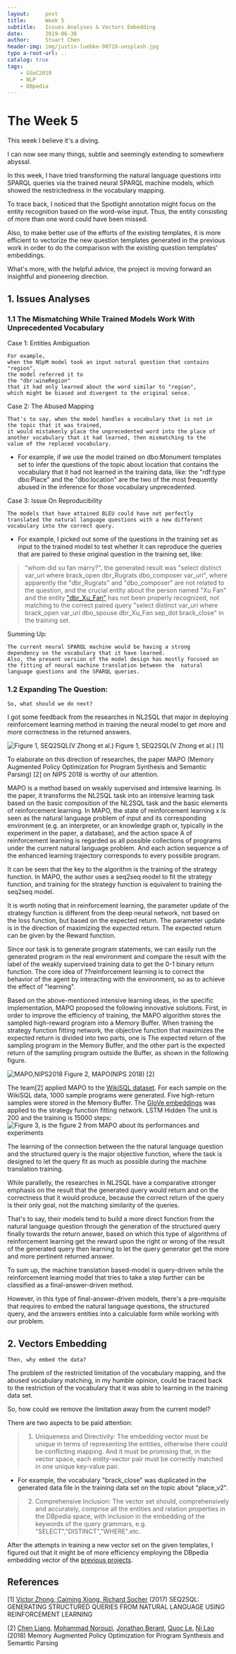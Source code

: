 ```yaml
---
layout:     post
title:      Week 5
subtitle:   Issues Analyses & Vectors Embedding
date:       2019-06-30
author:     Stuart Chen
header-img: img/justin-luebke-90718-unsplash.jpg
typo a-root-url: ..
catalog: true
tags:
    - GSoC2019
    - NLP
    - DBpedia
---
```



# The Week  5

This week I believe it's a diving.

I can now see many things, subtle and seemingly extending to somewhere abyssal.

In this week, I have tried transforming the natural language questions into SPARQL queries via the trained neural SPARQL machine models, which showed the restrictedness in the vocabulary mapping.

To trace back, I noticed that the Spotlight annotation might focus on the entity recognition based on the word-wise input. Thus, the entity consisting of more than one word could have been missed. 

Also, to make better use of the efforts of the existing templates, it is more efficient to vectorize the new question templates generated in the previous work in order to do the comparison with the existing question templates' embeddings.  

What's more, with the helpful advice, the project is moving forward an insightful and pioneering direction.



## 1. Issues Analyses

### 1.1 The Mismatching While Trained Models Work With Unprecedented Vocabulary

Case 1: Entities Ambiguation

	For example,
	when the NSpM model took an input natural question that contains
	"region",
	the model referred it to 
	the "dbr:wineRegion" 
	that it had only learned about the word similar to "region",
	which might be biased and divergent to the original sense.

Case 2: The Abused Mapping

	That's to say, when the model handles a vocabulary that is not in 
	the topic that it was trained, 
	it would mistakenly place the unprecedented word into the place of 
	another vocabulary that it had learned, then mismatching to the 
	value of the replaced vocabulary.

* For example, 
if we use the model trained on dbo:Monument templates set 
to infer the questions of the topic about location that contains the vocabulary 
that it had not learned in the training data, like:
the "rdf:type dbo:Place" and the "dbo:location" are the two of the most frequently abused in the inference
for those vocabulary unprecedented.

Case 3: Issue On Reproducibility

	The models that have attained BLEU could have not perfectly 
	translated the natural language questions with a new different 
	vocabulary into the correct query.

* For example,
I picked out some of the questions in the training set as
input to the trained model to test whether it can reproduce 
the queries that are paired to these original question in the training set,
like:
> "whom did xu fan marry?",
the generated result was 
> "select distinct var_uri where brack_open dbr_Rugrats dbo_composer var_uri",
where apparently the "dbr_Rugrats" and "dbo_composer" are not related to the question,
and the crucial entity about the person named "Xu Fan" and the entity ["dbr_Xu_Fan"](http://live.dbpedia.org/page/Xu_Fan) has not been properly recognized,
not matching to the correct paired query "select distinct var_uri where brack_open var_uri dbo_spouse dbr_Xu_Fan sep_dot brack_close" in the training set.



Summing Up:

	The current neural SPARQL machine would be having a strong 	
	dependency on the vocabulary that it have learned.
	Also, the present version of the model design has mostly focused on 
	the fitting of neural machine translation between the  natural 
	language questions and the SPARQL queries.


### 1.2 Expanding The Question:

	So, what should we do next?

I got some feedback from the researches in NL2SQL that major in deploying reinforcement learning method in training the neural model to get more and more correctness in the returned answers.

![Figure 1, SEQ2SQL(V Zhong et al.)](https://pbs.twimg.com/media/D-ljAtsUcAAqQ4Y.jpg)
Figure 1, SEQ2SQL(V Zhong et al.) [1]

To elaborate on this direction of researches, the paper MAPO (Memory Augmented Policy Optimization for Program Synthesis and Semantic Parsing) [2] on NIPS 2018 is worthy of our attention.

MAPO is a method based on weakly supervised and intensive learning. In the paper, it transforms the NL2SQL task into an intensive learning task based on the basic composition of the NL2SQL task and the basic elements of reinforcement learning. In MAPO, the state of reinforcement learning x is seen as the natural language problem of input and its corresponding environment (e.g. an interpreter, or an knowledge graph or, typically in the experiment in the paper, a database), and the action space A of reinforcement learning is regarded as all possible collections of programs under the current natural language problem. And each action sequence a of the enhanced learning trajectory corresponds to every possible program.

It can be seen that the key to the algorithm is the training of the strategy function. In MAPO, the author uses a seq2seq model to fit the strategy function, and training for the strategy function is equivalent to training the seq2seq model.

It is worth noting that in reinforcement learning, the parameter update of the strategy function is different from the deep neural network, not based on the loss function, but based on the expected return. The parameter update is in the direction of maximizing the expected return. The expected return can be given by the Reward function.

Since our task is to generate program statements, we can easily run the generated program in the real environment and compare the result with the label of the weakly supervised training data to get the 0-1 binary return function. The core idea of ??reinforcement learning is to correct the behavior of the agent by interacting with the environment, so as to achieve the effect of "learning".

Based on the above-mentioned intensive learning ideas, in the specific implementation, MAPO proposed the following innovative solutions. First, in order to improve the efficiency of training, the MAPO algorithm stores the sampled high-reward program into a Memory Buffer. When training the strategy function fitting network, the objective function that maximizes the expected return is divided into two parts, one is The expected return of the sampling program in the Memory Buffer, and the other part is the expected return of the sampling program outside the Buffer, as shown in the following figure.

![MAPO,NIPS2018](https://pbs.twimg.com/media/D-luC0sVAAEQ9i_.png)
Figure 2, MAPO(NIPS 2018) [2]

The team[2] applied MAPO to the [WikiSQL dataset](https://github.com/salesforce/WikiSQL). For each sample on the WikiSQL data, 1000 sample programs were generated. Five high-return samples were stored in the Memory Buffer. The [GloVe embeddings](https://nlp.stanford.edu/projects/glove/) was applied to the strategy function fitting network. LSTM Hidden The unit is 200 and the training is 15000 steps:
![Figure 3, is the figure 2 from MAPO about its performances and experiments](https://pbs.twimg.com/media/D-lxATuU4AA29Sy.png)

The learning of the connection between the the natural language question and the structured query is the major objective function, where the task is designed to let the query fit as much as possible during the machine translation training. 

While parallelly, the researches in NL2SQL have a comparative stronger emphasis on the result that the generated query would return and on the correctness that it would produce, because the correct return of the query is their only goal, not the matching similarity of the queries. 

That's to say, their models tend to build a more direct function from the natural language question through the generation of the structured query finally towards the return answer, based on which this type of algorithms of reinforcement learning get the reward upon the right or wrong of the result of the generated query then learning to let the query generator get the more and more pertinent returned answer. 

To sum up, the machine translation based-model is query-driven while the reinforcement learning model that tries to take a step further can be classified as a final-answer-driven method.

However, in this type of final-answer-driven models, there's a pre-requisite that requires to embed the natural language questions, the structured query, and the answers entities into a calculable form while working with our problem.



## 2. Vectors Embedding

	Then, why embed the data?

The problem of the restricted limitation of the vocabulary mapping, and the abused vocabulary matching, in my humble opinion, could be traced back to the restriction of the vocabulary that it was able to learning in the training data set.

So, how could we remove the limitation away from the current model?

There are two aspects to be paid attention:


>    1) Uniqueness and Directivity: The embedding vector must be unique in terms of 
>      representing the entities, otherwise there could be conflicting mapping. And it must be 
>      promising that, in the vector space, each entity-vector pair must be correctly matched in 
>      one unique key-value pair. 

* For example, the vocabulary "brack_close" was duplicated in the generated data file in the training data set on the topic about "place_v2".      

>    2) Comprehensive Inclusion: The vector set should, comprehensively and accurately, 
>    comprise all the entities and relation properties in the DBpedia space, with inclusion in the 
>    embedding of the keywords of the query grammars, e.g. "SELECT","DISTINCT","WHERE".etc.

After the attempts in training a new vector set on the given templates, I figured out that it might be of more efficiency employing the DBpedia embedding vector of the [previous projects](https://github.com/dbpedia/embeddings).


##  References

[1] [Victor Zhong, Caiming Xiong, Richard Socher](https://paperswithcode.com/paper/seq2sql-generating-structured-queries-from)  (2017) SEQ2SQL: GENERATING STRUCTURED QUERIES
FROM NATURAL LANGUAGE USING REINFORCEMENT
LEARNING

[2] [Chen Liang](https://arxiv.org/search/cs?searchtype=author&query=Liang%2C+C), [Mohammad Norouzi](https://arxiv.org/search/cs?searchtype=author&query=Norouzi%2C+M), [Jonathan Berant](https://arxiv.org/search/cs?searchtype=author&query=Berant%2C+J), [Quoc Le](https://arxiv.org/search/cs?searchtype=author&query=Le%2C+Q), [Ni Lao](https://arxiv.org/search/cs?searchtype=author&query=Lao%2C+N) (2018) Memory Augmented Policy Optimization for Program Synthesis and Semantic Parsing

